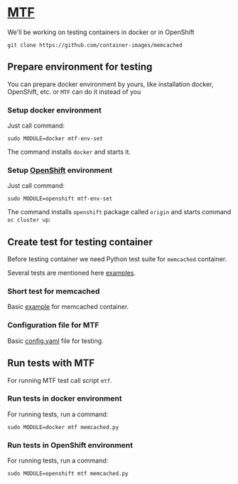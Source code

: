 # [MTF](https://github.com/fedora-modularity/meta-test-family)

We'll be working on testing containers in docker or in OpenShift

```
git clone https://github.com/container-images/memcached
```

## Prepare environment for testing

You can prepare docker environment by yours, like installation docker, OpenShift, etc.
or `MTF` can do it instead of you

### Setup docker environment

Just call command:
```
sudo MODULE=docker mtf-env-set
```

The command installs `docker` and starts it.

### Setup [OpenShift](https://www.openshift.com) environment

Just call command:
```
sudo MODULE=openshift mtf-env-set
```

The command installs `openshift` package called `origin` and starts command `oc cluster up`:

## Create test for testing container

Before testing container we need Python test suite for `memcached` container.

Several tests are mentioned here [examples](https://github.com/fedora-modularity/meta-test-family/tree/devel/examples).

### Short test for memcached

Basic [example](/memcached.py) for memcached container.

### Configuration file for MTF

Basic [config.yaml](/config.yaml) file for testing.

## Run tests with MTF

For running MTF test call script `mtf`.

### Run tests in docker environment

For running tests, run a command:
```
sudo MODULE=docker mtf memcached.py
```

### Run tests in OpenShift environment
For running tests, run a command:
```
sudo MODULE=openshift mtf memcached.py
```


